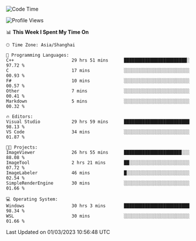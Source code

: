 <!--START_SECTION:waka-->
![Code Time](http://img.shields.io/badge/Code%20Time-715%20hrs%2046%20mins-blue)

![Profile Views](http://img.shields.io/badge/Profile%20Views-4-blue)

📊 **This Week I Spent My Time On** 

```text
🕑︎ Time Zone: Asia/Shanghai

💬 Programming Languages: 
C++                      29 hrs 51 mins      ████████████████████████░   97.72 % 
C                        17 mins             ░░░░░░░░░░░░░░░░░░░░░░░░░   00.93 % 
F#                       10 mins             ░░░░░░░░░░░░░░░░░░░░░░░░░   00.57 % 
Other                    7 mins              ░░░░░░░░░░░░░░░░░░░░░░░░░   00.41 % 
Markdown                 5 mins              ░░░░░░░░░░░░░░░░░░░░░░░░░   00.32 % 

🔥 Editors: 
Visual Studio            29 hrs 59 mins      █████████████████████████   98.13 % 
VS Code                  34 mins             ░░░░░░░░░░░░░░░░░░░░░░░░░   01.87 % 

🐱‍💻 Projects: 
ImageViewer              26 hrs 55 mins      ██████████████████████░░░   88.08 % 
ImageTool                2 hrs 21 mins       ██░░░░░░░░░░░░░░░░░░░░░░░   07.72 % 
ImageLabeler             46 mins             █░░░░░░░░░░░░░░░░░░░░░░░░   02.54 % 
SimpleRenderEngine       30 mins             ░░░░░░░░░░░░░░░░░░░░░░░░░   01.66 % 

💻 Operating System: 
Windows                  30 hrs 3 mins       █████████████████████████   98.34 % 
WSL                      30 mins             ░░░░░░░░░░░░░░░░░░░░░░░░░   01.66 % 
```


 Last Updated on 01/03/2023 10:56:48 UTC
<!--END_SECTION:waka-->